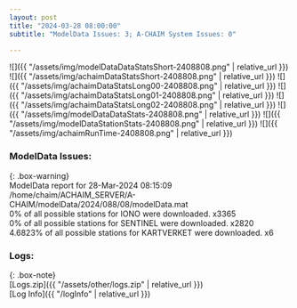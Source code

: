 ```yaml
---
layout: post
title: "2024-03-28 08:00:00"
subtitle: "ModelData Issues: 3; A-CHAIM System Issues: 0"

---
```


![]({{ "/assets/img/modelDataDataStatsShort-2408808.png" | relative_url }})
![]({{ "/assets/img/achaimDataStatsShort-2408808.png" | relative_url }})
![]({{ "/assets/img/achaimDataStatsLong00-2408808.png" | relative_url }})
![]({{ "/assets/img/achaimDataStatsLong01-2408808.png" | relative_url }})
![]({{ "/assets/img/achaimDataStatsLong02-2408808.png" | relative_url }})
![]({{ "/assets/img/modelDataDataStats-2408808.png" | relative_url }})
![]({{ "/assets/img/modelDataStationStats-2408808.png" | relative_url }})
![]({{ "/assets/img/achaimRunTime-2408808.png" | relative_url }})


### ModelData Issues:  
  
{: .box-warning}  
 ModelData report for 28-Mar-2024 08:15:09   
 /home/chaim/ACHAIM_SERVER/A-CHAIM/modelData/2024/088/08/modelData.mat   
 0% of all possible stations for IONO were downloaded. x3365   
 0% of all possible stations for SENTINEL were downloaded. x2820   
 4.6823% of all possible stations for KARTVERKET were downloaded. x6   
  


### Logs:  
  
{: .box-note}  
[Logs.zip]({{ "/assets/other/logs.zip" | relative_url }})  
[Log Info]({{ "/logInfo" | relative_url }})  
